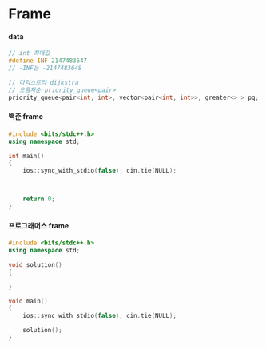 # Frame

#### data
```C++
// int 최대값
#define INF 2147483647
// -INF는 -2147483648

// 다익스트라 dijkstra
// 오름차순 priority_queue<pair>
priority_queue<pair<int, int>, vector<pair<int, int>>, greater<> > pq;
```

#### 백준 frame
```C++
#include <bits/stdc++.h>
using namespace std;

int main()
{
	ios::sync_with_stdio(false); cin.tie(NULL);



	return 0;
}
```

#### 프로그래머스 frame
```C++
#include <bits/stdc++.h>
using namespace std;

void solution()
{

}

void main()
{
	ios::sync_with_stdio(false); cin.tie(NULL);

	solution();
}
```

